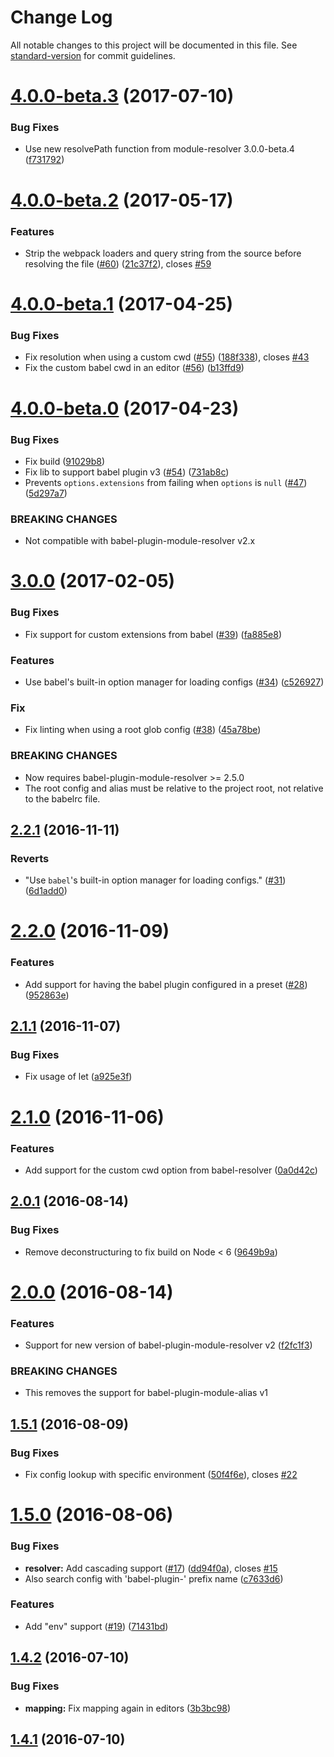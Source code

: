 # Change Log

All notable changes to this project will be documented in this file. See [standard-version](https://github.com/conventional-changelog/standard-version) for commit guidelines.

<a name="4.0.0-beta.3"></a>
# [4.0.0-beta.3](https://github.com/tleunen/eslint-import-resolver-babel-module/compare/v4.0.0-beta.2...v4.0.0-beta.3) (2017-07-10)


### Bug Fixes

* Use new resolvePath function from module-resolver 3.0.0-beta.4 ([f731792](https://github.com/tleunen/eslint-import-resolver-babel-module/commit/f731792))



<a name="4.0.0-beta.2"></a>
# [4.0.0-beta.2](https://github.com/tleunen/eslint-import-resolver-babel-module/compare/v4.0.0-beta.1...v4.0.0-beta.2) (2017-05-17)


### Features

* Strip the webpack loaders and query string from the source before resolving the file ([#60](https://github.com/tleunen/eslint-import-resolver-babel-module/issues/60)) ([21c37f2](https://github.com/tleunen/eslint-import-resolver-babel-module/commit/21c37f2)), closes [#59](https://github.com/tleunen/eslint-import-resolver-babel-module/issues/59)



<a name="4.0.0-beta.1"></a>
# [4.0.0-beta.1](https://github.com/tleunen/eslint-import-resolver-babel-module/compare/v4.0.0-beta.0...v4.0.0-beta.1) (2017-04-25)


### Bug Fixes

* Fix resolution when using a custom cwd ([#55](https://github.com/tleunen/eslint-import-resolver-babel-module/issues/55)) ([188f338](https://github.com/tleunen/eslint-import-resolver-babel-module/commit/188f338)), closes [#43](https://github.com/tleunen/eslint-import-resolver-babel-module/issues/43)
* Fix the custom babel cwd in an editor ([#56](https://github.com/tleunen/eslint-import-resolver-babel-module/issues/56)) ([b13ffd9](https://github.com/tleunen/eslint-import-resolver-babel-module/commit/b13ffd9))



<a name="4.0.0-beta.0"></a>
# [4.0.0-beta.0](https://github.com/tleunen/eslint-import-resolver-babel-module/compare/v3.0.0...v4.0.0-beta.0) (2017-04-23)


### Bug Fixes

* Fix build ([91029b8](https://github.com/tleunen/eslint-import-resolver-babel-module/commit/91029b8))
* Fix lib to support babel plugin v3 ([#54](https://github.com/tleunen/eslint-import-resolver-babel-module/issues/54)) ([731ab8c](https://github.com/tleunen/eslint-import-resolver-babel-module/commit/731ab8c))
* Prevents `options.extensions` from failing when `options` is `null` ([#47](https://github.com/tleunen/eslint-import-resolver-babel-module/issues/47)) ([5d297a7](https://github.com/tleunen/eslint-import-resolver-babel-module/commit/5d297a7))


### BREAKING CHANGES

* Not compatible with babel-plugin-module-resolver v2.x



<a name="3.0.0"></a>
# [3.0.0](https://github.com/tleunen/eslint-import-resolver-babel-module/compare/v2.2.1...v3.0.0) (2017-02-05)


### Bug Fixes

* Fix support for custom extensions from babel ([#39](https://github.com/tleunen/eslint-import-resolver-babel-module/issues/39)) ([fa885e8](https://github.com/tleunen/eslint-import-resolver-babel-module/commit/fa885e8))


### Features

* Use babel's built-in option manager for loading configs ([#34](https://github.com/tleunen/eslint-import-resolver-babel-module/issues/34)) ([c526927](https://github.com/tleunen/eslint-import-resolver-babel-module/commit/c526927))


### Fix

* Fix linting when using a root glob config ([#38](https://github.com/tleunen/eslint-import-resolver-babel-module/issues/38)) ([45a78be](https://github.com/tleunen/eslint-import-resolver-babel-module/commit/45a78be))


### BREAKING CHANGES

* Now requires babel-plugin-module-resolver >= 2.5.0
* The root config and alias must be relative to the project root, not relative to the babelrc file.



<a name="2.2.1"></a>
## [2.2.1](https://github.com/tleunen/eslint-import-resolver-babel-module/compare/v2.2.0...v2.2.1) (2016-11-11)


### Reverts

* "Use `babel`'s built-in option manager for loading configs." ([#31](https://github.com/tleunen/eslint-import-resolver-babel-module/issues/31)) ([6d1add0](https://github.com/tleunen/eslint-import-resolver-babel-module/commit/6d1add0))



<a name="2.2.0"></a>
# [2.2.0](https://github.com/tleunen/eslint-import-resolver-babel-module/compare/v2.1.1...v2.2.0) (2016-11-09)


### Features

* Add support for having the babel plugin configured in a preset ([#28](https://github.com/tleunen/eslint-import-resolver-babel-module/issues/28)) ([952863e](https://github.com/tleunen/eslint-import-resolver-babel-module/commit/952863e))



<a name="2.1.1"></a>
## [2.1.1](https://github.com/tleunen/eslint-import-resolver-babel-module/compare/v2.1.0...v2.1.1) (2016-11-07)


### Bug Fixes

* Fix usage of let ([a925e3f](https://github.com/tleunen/eslint-import-resolver-babel-module/commit/a925e3f))



<a name="2.1.0"></a>
# [2.1.0](https://github.com/tleunen/eslint-import-resolver-babel-module/compare/v3.0.0-beta.1...v2.1.0) (2016-11-06)


### Features

* Add support for the custom cwd option from babel-resolver ([0a0d42c](https://github.com/tleunen/eslint-import-resolver-babel-module/commit/0a0d42c))



<a name="2.0.1"></a>
## [2.0.1](https://github.com/tleunen/eslint-import-resolver-babel-module/compare/v2.0.0...v2.0.1) (2016-08-14)


### Bug Fixes

* Remove deconstructuring to fix build on Node < 6 ([9649b9a](https://github.com/tleunen/eslint-import-resolver-babel-module/commit/9649b9a))



<a name="2.0.0"></a>
# [2.0.0](https://github.com/tleunen/eslint-import-resolver-babel-module/compare/v1.5.1...v2.0.0) (2016-08-14)


### Features

* Support for new version of babel-plugin-module-resolver v2 ([f2fc1f3](https://github.com/tleunen/eslint-import-resolver-babel-module/commit/f2fc1f3))


### BREAKING CHANGES

* This removes the support for babel-plugin-module-alias v1



<a name="1.5.1"></a>
## [1.5.1](https://github.com/tleunen/eslint-import-resolver-babel-module-alias/compare/v1.5.0...v1.5.1) (2016-08-09)


### Bug Fixes

* Fix config lookup with specific environment ([50f4f6e](https://github.com/tleunen/eslint-import-resolver-babel-module-alias/commit/50f4f6e)), closes [#22](https://github.com/tleunen/eslint-import-resolver-babel-module-alias/issues/22)



<a name="1.5.0"></a>
# [1.5.0](https://github.com/tleunen/eslint-import-resolver-babel-module-alias/compare/v1.4.2...v1.5.0) (2016-08-06)


### Bug Fixes

* **resolver:** Add cascading support ([#17](https://github.com/tleunen/eslint-import-resolver-babel-module-alias/issues/17)) ([dd94f0a](https://github.com/tleunen/eslint-import-resolver-babel-module-alias/commit/dd94f0a)), closes [#15](https://github.com/tleunen/eslint-import-resolver-babel-module-alias/issues/15)
* Also search config with 'babel-plugin-' prefix name ([c7633d6](https://github.com/tleunen/eslint-import-resolver-babel-module-alias/commit/c7633d6))


### Features

* Add "env" support ([#19](https://github.com/tleunen/eslint-import-resolver-babel-module-alias/issues/19)) ([71431bd](https://github.com/tleunen/eslint-import-resolver-babel-module-alias/commit/71431bd))



<a name="1.4.2"></a>
## [1.4.2](https://github.com/tleunen/eslint-import-resolver-babel-module-alias/compare/v1.4.1...v1.4.2) (2016-07-10)


### Bug Fixes

* **mapping:** Fix mapping again in editors ([3b3bc98](https://github.com/tleunen/eslint-import-resolver-babel-module-alias/commit/3b3bc98))



<a name="1.4.1"></a>
## [1.4.1](https://github.com/tleunen/eslint-import-resolver-babel-module-alias/compare/v1.4.0...v1.4.1) (2016-07-10)
